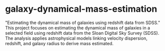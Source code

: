 # galaxy-dynamical-mass-estimation
"Estimating the dynamical mass of galaxies using redshift data from SDSS."
This project focuses on estimating the dynamical mass of galaxies in a selected field using redshift data from the Sloan Digital Sky Survey (SDSS).
The analysis applies astrophysical models linking velocity dispersion, redshift, and galaxy radius to derive mass estimated. 
